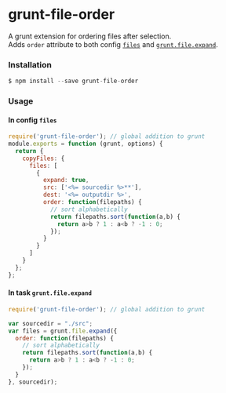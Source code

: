 # grunt-file-order

A grunt extension for ordering files after selection.  
Adds ```order``` attribute to both config [``files``](https://gruntjs.com/configuring-tasks#files) and [``grunt.file.expand``](https://gruntjs.com/api/grunt.file#grunt.file.expand).

### Installation
```js
$ npm install --save grunt-file-order
```
### Usage
#### In config ``files``
```js
require('grunt-file-order'); // global addition to grunt
module.exports = function (grunt, options) {
  return {
    copyFiles: {
      files: [
        {
          expand: true,
          src: ['<%= sourcedir %>**'],
          dest: '<%= outputdir %>',
          order: function(filepaths) {
            // sort alphabetically
            return filepaths.sort(function(a,b) {
              return a>b ? 1 : a<b ? -1 : 0;
            });
          }
        }
      ]
    }
  };
};
```

#### In task ``grunt.file.expand``
```js
require('grunt-file-order'); // global addition to grunt

var sourcedir = "./src";
var files = grunt.file.expand({ 
  order: function(filepaths) {
    // sort alphabetically
    return filepaths.sort(function(a,b) {
      return a>b ? 1 : a<b ? -1 : 0;
    });
  }
}, sourcedir);
```
